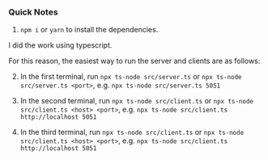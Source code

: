 ### Quick Notes

1. `npm i` or `yarn` to install the dependencies.

I did the work using typescript.

For this reason, the easiest way to run the server and clients are as follows:

2. In the first terminal, run `npx ts-node src/server.ts` or `npx ts-node src/server.ts <port>`, e.g. `npx ts-node src/server.ts 5051`

3. In the second terminal, run `npx ts-node src/client.ts` or `npx ts-node src/client.ts <host> <port>`, e.g. `npx ts-node src/client.ts http://localhost 5051`

4. In the third terminal, run `npx ts-node src/client.ts` or `npx ts-node src/client.ts <host> <port>`, e.g. `npx ts-node src/client.ts http://localhost 5051`
